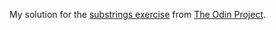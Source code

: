 My solution for the [substrings exercise](https://www.theodinproject.com/paths/full-stack-ruby-on-rails/courses/ruby-programming/lessons/sub-strings) from [The Odin Project](https://www.theodinproject.com/).

